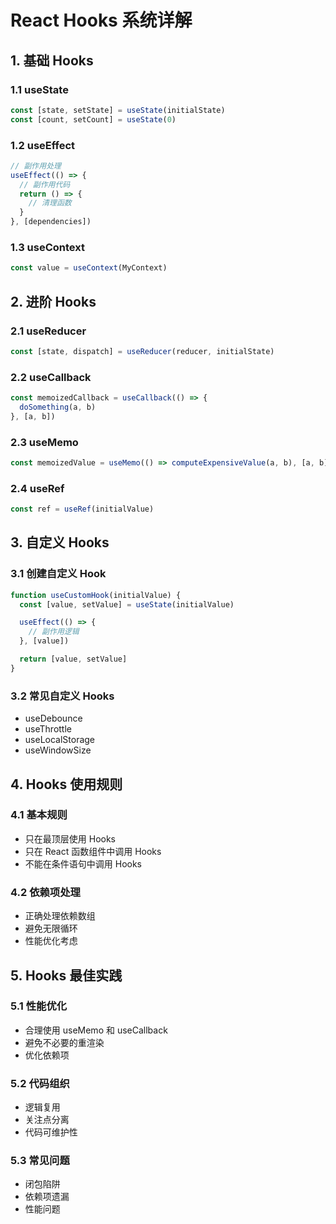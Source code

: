 # React Hooks 系统详解

## 1. 基础 Hooks

### 1.1 useState

```jsx
const [state, setState] = useState(initialState)
const [count, setCount] = useState(0)
```

### 1.2 useEffect

```jsx
// 副作用处理
useEffect(() => {
  // 副作用代码
  return () => {
    // 清理函数
  }
}, [dependencies])
```

### 1.3 useContext

```jsx
const value = useContext(MyContext)
```

## 2. 进阶 Hooks

### 2.1 useReducer

```jsx
const [state, dispatch] = useReducer(reducer, initialState)
```

### 2.2 useCallback

```jsx
const memoizedCallback = useCallback(() => {
  doSomething(a, b)
}, [a, b])
```

### 2.3 useMemo

```jsx
const memoizedValue = useMemo(() => computeExpensiveValue(a, b), [a, b])
```

### 2.4 useRef

```jsx
const ref = useRef(initialValue)
```

## 3. 自定义 Hooks

### 3.1 创建自定义 Hook

```jsx
function useCustomHook(initialValue) {
  const [value, setValue] = useState(initialValue)

  useEffect(() => {
    // 副作用逻辑
  }, [value])

  return [value, setValue]
}
```

### 3.2 常见自定义 Hooks

- useDebounce
- useThrottle
- useLocalStorage
- useWindowSize

## 4. Hooks 使用规则

### 4.1 基本规则

- 只在最顶层使用 Hooks
- 只在 React 函数组件中调用 Hooks
- 不能在条件语句中调用 Hooks

### 4.2 依赖项处理

- 正确处理依赖数组
- 避免无限循环
- 性能优化考虑

## 5. Hooks 最佳实践

### 5.1 性能优化

- 合理使用 useMemo 和 useCallback
- 避免不必要的重渲染
- 优化依赖项

### 5.2 代码组织

- 逻辑复用
- 关注点分离
- 代码可维护性

### 5.3 常见问题

- 闭包陷阱
- 依赖项遗漏
- 性能问题
